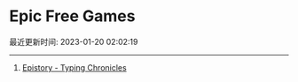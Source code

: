 # Epic Free Games

最近更新时间: 2023-01-20 02:02:19

--- 
1. [Epistory - Typing Chronicles](https://store.epicgames.com/en-US/p/epistory-typing-chronicles-445794) 
